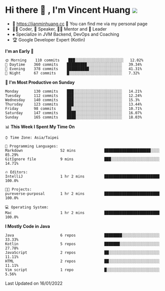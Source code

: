 # Hi there 👋 , I'm Vincent Huang ![](https://komarev.com/ghpvc/?username=Jian-Min-Huang)
- 💎 https://jianminhuang.cc 🙋 You can find me via my personal page
- 👨‍💻 Coder, 🎤 Speaker, 👨‍🏫 Mentor and 🚀 Leader
- ♠️ Specialize in JVM Backend, DevOps and Coaching
- 🏆 Google Developer Expert (Kotlin)

<!--START_SECTION:waka-->
**I'm an Early 🐤** 

```text
🌞 Morning    110 commits    ███░░░░░░░░░░░░░░░░░░░░░░   12.02% 
🌆 Daytime    360 commits    █████████░░░░░░░░░░░░░░░░   39.34% 
🌃 Evening    378 commits    ██████████░░░░░░░░░░░░░░░   41.31% 
🌙 Night      67 commits     █░░░░░░░░░░░░░░░░░░░░░░░░   7.32%

```
📅 **I'm Most Productive on Sunday** 

```text
Monday       130 commits    ███░░░░░░░░░░░░░░░░░░░░░░   14.21% 
Tuesday      112 commits    ███░░░░░░░░░░░░░░░░░░░░░░   12.24% 
Wednesday    140 commits    ███░░░░░░░░░░░░░░░░░░░░░░   15.3% 
Thursday     123 commits    ███░░░░░░░░░░░░░░░░░░░░░░   13.44% 
Friday       98 commits     ██░░░░░░░░░░░░░░░░░░░░░░░   10.71% 
Saturday     147 commits    ████░░░░░░░░░░░░░░░░░░░░░   16.07% 
Sunday       165 commits    ████░░░░░░░░░░░░░░░░░░░░░   18.03%

```


📊 **This Week I Spent My Time On** 

```text
⌚︎ Time Zone: Asia/Taipei

💬 Programming Languages: 
Markdown                 52 mins             █████████████████████░░░░   85.29% 
GitIgnore file           9 mins              ███░░░░░░░░░░░░░░░░░░░░░░   14.71%

🔥 Editors: 
IntelliJ                 1 hr 2 mins         █████████████████████████   100.0%

🐱‍💻 Projects: 
pureverse-purposal       1 hr 2 mins         █████████████████████████   100.0%

💻 Operating System: 
Mac                      1 hr 2 mins         █████████████████████████   100.0%

```

**I Mostly Code in Java** 

```text
Java                     6 repos             ████████░░░░░░░░░░░░░░░░░   33.33% 
Kotlin                   5 repos             ███████░░░░░░░░░░░░░░░░░░   27.78% 
JavaScript               2 repos             ██░░░░░░░░░░░░░░░░░░░░░░░   11.11% 
HTML                     2 repos             ██░░░░░░░░░░░░░░░░░░░░░░░   11.11% 
Vim script               1 repo              █░░░░░░░░░░░░░░░░░░░░░░░░   5.56%

```



 Last Updated on 16/01/2022
<!--END_SECTION:waka-->
